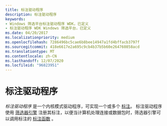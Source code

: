 ```yaml
---
title: 标注驱动程序
description: 标注驱动程序
keywords:
- Windows 筛选平台标注驱动程序 WDK，已定义
- 标注驱动程序 WDK Windows 筛选平台，已定义
ms.date: 04/20/2017
ms.localizationpriority: medium
ms.openlocfilehash: 7286496bc5cae6b8bee14947a1fd4bffacb3797f
ms.sourcegitcommit: 418e6617e2a695c9cb4b37b5b60e264760858acd
ms.translationtype: MT
ms.contentlocale: zh-CN
ms.lasthandoff: 12/07/2020
ms.locfileid: "96823951"
---
```

# <a name="callout-driver"></a>标注驱动程序


*标注驱动程序* 是一个内核模式驱动程序，可实现一个或多个 [标注](callout.md)。 标注驱动程序使用 [筛选器引擎](filter-engine.md) 注册其标注，以便当计算机处理连接或数据包时，筛选器引擎可以调用标注的 [标注函数](callout-function.md) 。

 

 






